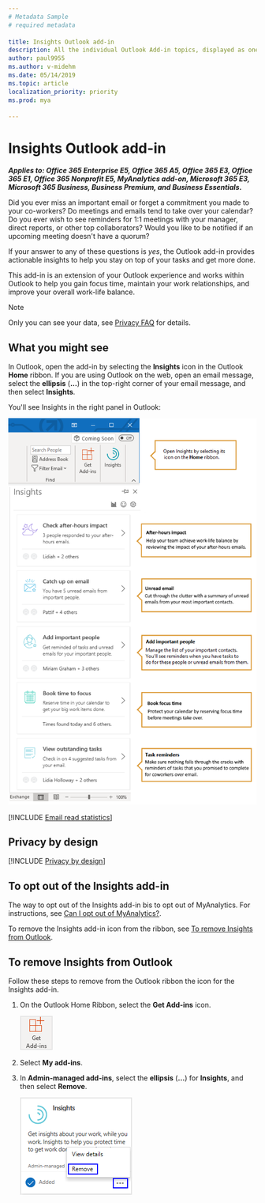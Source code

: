 ```yaml
---
# Metadata Sample
# required metadata

title: Insights Outlook add-in
description: All the individual Outlook Add-in topics, displayed as one in MyAnalytics
author: paul9955
ms.author: v-midehm
ms.date: 05/14/2019
ms.topic: article
localization_priority: priority 
ms.prod: mya

---
```


# Insights Outlook add-in

**_Applies to: Office 365 Enterprise E5, Office 365 A5, Office 365 E3, Office 365 E1, Office 365 Nonprofit E5, MyAnalytics add-on, Microsoft 365 E3, Microsoft 365 Business, Business Premium, and Business Essentials_.**

Did you ever miss an important email or forget a commitment you made to your co-workers? Do meetings and emails tend to take over your calendar? Do you ever wish to see reminders for 1:1 meetings with your manager, direct reports, or other top collaborators? Would you like to be notified if an upcoming meeting doesn't have a quorum?

If your answer to any of these questions is _yes_, the Outlook add-in provides actionable insights to help you stay on top of your tasks and get more done.

This add-in is an extension of your Outlook experience and works within Outlook to help you gain focus time, maintain your work relationships, and improve your overall work-life balance.

> [!Note]
> Only you can see your data, see [Privacy FAQ](../overview/mya-faq.md#privacy) for details.

## What you might see

In Outlook, open the add-in by selecting the **Insights** icon in the Outlook **Home** ribbon. If you are using  Outlook on the web, open an email message, select the **ellipsis** (**...**) in the top-right corner of your email message, and then select **Insights**.

You'll see Insights in the right panel in Outlook:

![Insights panel](../../images/mya/overview/insights-cards-9.png)

[!INCLUDE [Email read statistics](MyA-Outlook-add-in/MyA-Add-in-Email-read-stats.md)]

## Privacy by design

[!INCLUDE [Privacy by design](../includes/privacy-by-design.md)]

## To opt out of the Insights add-in

The way to opt out of the Insights add-in bis to opt out of MyAnalytics. For instructions, see [Can I opt out of MyAnalytics?](opt-out-of-mya.md).

To remove the Insights add-in icon from the ribbon, see [To remove Insights from Outlook](#to-remove-insights-from-outlook).

## To remove Insights from Outlook

Follow these steps to remove from the Outlook ribbon the icon for the Insights add-in.

1. On the Outlook Home Ribbon, select the **Get Add-ins** icon.

    ![Get Add-ins](../../Images/mya/use/get-add-ins.png)

2. Select **My add-ins**.
3. In **Admin-managed add-ins**, select the **ellipsis** (**...**) for **Insights**, and then select **Remove**.

    ![Remove Insights](../../Images/mya/use/remove-insights.png)





